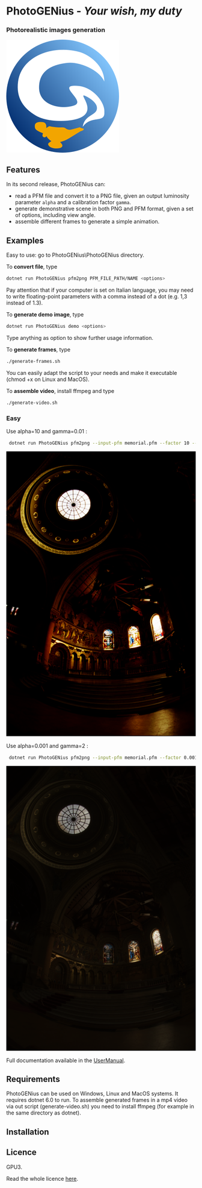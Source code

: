 # PhotoGENius - _Your wish, my duty_
### Photorealistic images generation

![](logoPGEN.png) 

<!-- add here a funny but explanatory image, maybe one of a genius! -->

## Features

In its second release, PhotoGENius can:
- read a PFM file and convert it to a PNG file, given an output luminosity parameter `alpha` and a calibration factor `gamma`.
- generate demonstrative scene in both PNG and PFM format, given a set of options, including view angle.
- assemble different frames to generate a simple animation.

## Examples
Easy to use: go to PhotoGENius\PhotoGENius directory.

To **convert file**, type
```bash
dotnet run PhotoGENius pfm2png PFM_FILE_PATH/NAME <options>
```
Pay attention that if your computer is set on Italian language, you may need to write floating-point parameters with a comma instead of a dot (e.g. 1,3 instead of 1.3).

To **generate demo image**, type
```bash
dotnet run PhotoGENius demo <options>
```
Type anything as option to show further usage information.

To **generate frames**, type
```bash
./generate-frames.sh
```
You can easily adapt the script to your needs and make it executable (chmod +x on Linux and MacOS).

To **assemble video**, install ffmpeg and type
```bash
./generate-video.sh
```

### Easy
Use alpha=10 and gamma=0.01 : 
```bash
 dotnet run PhotoGENius pfm2png --input-pfm memorial.pfm --factor 10 --gamma 0.01 --output-png prova.png
 ```
![](PhotoGENius/prova.png)

Use alpha=0.001 and gamma=2 : 
```bash
 dotnet run PhotoGENius pfm2png --input-pfm memorial.pfm --factor 0.001 --gamma 2 --output-png prova2.png
 ```
![](PhotoGENius/prova2.png)


<!---
### Medium
### Advanced
--->

Full documentation available in the [UserManual](UserManual).

## Requirements
PhotoGENius can be used on Windows, Linux and MacOS systems.
It requires dotnet 6.0 to run.
To assemble generated frames in a mp4 video via out script (generate-video.sh) you need 
to install ffmpeg (for example in the same directory as dotnet).

## Installation

## Licence
GPU3.

Read the whole licence [here](LICENCE).
